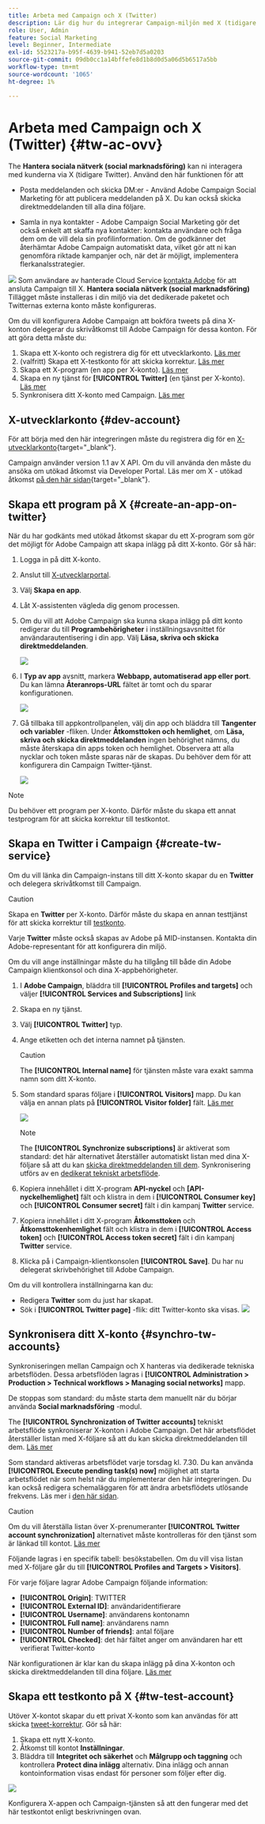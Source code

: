 ```yaml
---
title: Arbeta med Campaign och X (Twitter)
description: Lär dig hur du integrerar Campaign-miljön med X (tidigare Twitter)
role: User, Admin
feature: Social Marketing
level: Beginner, Intermediate
exl-id: 5523217a-b95f-4639-b941-52eb7d5a0203
source-git-commit: 09db0cc1a14bffefe8d1b8d0d5a06d5b6517a5bb
workflow-type: tm+mt
source-wordcount: '1065'
ht-degree: 1%

---
```


# Arbeta med Campaign och X (Twitter) {#tw-ac-ovv}

The **Hantera sociala nätverk (social marknadsföring)** kan ni interagera med kunderna via X (tidigare Twitter). Använd den här funktionen för att

* Posta meddelanden och skicka DM:er - Använd Adobe Campaign Social Marketing för att publicera meddelanden på X. Du kan också skicka direktmeddelanden till alla dina följare.

* Samla in nya kontakter - Adobe Campaign Social Marketing gör det också enkelt att skaffa nya kontakter: kontakta användare och fråga dem om de vill dela sin profilinformation. Om de godkänner det återhämtar Adobe Campaign automatiskt data, vilket gör att ni kan genomföra riktade kampanjer och, när det är möjligt, implementera flerkanalsstrategier.

![](../assets/do-not-localize/speech.png) Som användare av hanterade Cloud Service [kontakta Adobe](../start/campaign-faq.md#support) för att ansluta Campaign till X.  **Hantera sociala nätverk (social marknadsföring)** Tillägget måste installeras i din miljö via det dedikerade paketet och Twitternas externa konto måste konfigureras.


Om du vill konfigurera Adobe Campaign att bokföra tweets på dina X-konton delegerar du skrivåtkomst till Adobe Campaign för dessa konton. För att göra detta måste du:

1. Skapa ett X-konto och registrera dig för ett utvecklarkonto. [Läs mer](#dev-account)
1. (valfritt) Skapa ett X-testkonto för att skicka korrektur. [Läs mer](#tw-test-account)
1. Skapa ett X-program (en app per X-konto). [Läs mer](#create-an-app-on-twitter)
1. Skapa en ny tjänst för **[!UICONTROL Twitter]** (en tjänst per X-konto). [Läs mer](#create-tw-service)
1. Synkronisera ditt X-konto med Campaign. [Läs mer](#synchro-tw-accounts)

## X-utvecklarkonto {#dev-account}

För att börja med den här integreringen måste du registrera dig för en [X-utvecklarkonto](https://developer.twitter.com){target="_blank"}.

Campaign använder version 1.1 av X API. Om du vill använda den måste du ansöka om utökad åtkomst via Developer Portal. Läs mer om X - utökad åtkomst [på den här sidan](https://developer.twitter.com/en/portal/products/elevated){target="_blank"}.

## Skapa ett program på X {#create-an-app-on-twitter}

När du har godkänts med utökad åtkomst skapar du ett X-program som gör det möjligt för Adobe Campaign att skapa inlägg på ditt X-konto. Gör så här:

1. Logga in på ditt X-konto.
1. Anslut till [X-utvecklarportal](https://developer.twitter.com/en/apps).
1. Välj **Skapa en app**.
1. Låt X-assistenten vägleda dig genom processen.
1. Om du vill att Adobe Campaign ska kunna skapa inlägg på ditt konto redigerar du till **Programbehörigheter** i inställningsavsnittet för användarautentisering i din app. Välj **Läsa, skriva och skicka direktmeddelanden**.

   ![](assets/tw-permissions.png)

1. I **Typ av app** avsnitt, markera **Webbapp, automatiserad app eller port**. Du kan lämna **Återanrops-URL** fältet är tomt och du sparar konfigurationen.

   ![](assets/tw-app-type.png)

1. Gå tillbaka till appkontrollpanelen, välj din app och bläddra till **Tangenter och variabler** -fliken. Under **Åtkomsttoken och hemlighet**, om **Läsa, skriva och skicka direktmeddelanden** ingen behörighet nämns, du måste återskapa din apps token och hemlighet. Observera att alla nycklar och token måste sparas när de skapas. Du behöver dem för att konfigurera din Campaign Twitter-tjänst.

   ![](assets/tw-permissions-check.png)


>[!NOTE]
>
>Du behöver ett program per X-konto. Därför måste du skapa ett annat testprogram för att skicka korrektur till testkontot.
>

## Skapa en Twitter i Campaign {#create-tw-service}

Om du vill länka din Campaign-instans till ditt X-konto skapar du en **Twitter** och delegera skrivåtkomst till Campaign.

>[!CAUTION]
>
>Skapa en **Twitter** per X-konto. Därför måste du skapa en annan testtjänst för att skicka korrektur till [testkonto](#tw-test-account).
>
>Varje **Twitter** måste också skapas av Adobe på MID-instansen. Kontakta din Adobe-representant för att konfigurera din miljö.
>

Om du vill ange inställningar måste du ha tillgång till både din Adobe Campaign klientkonsol och dina X-appbehörigheter.

1. I **Adobe Campaign**, bläddra till **[!UICONTROL Profiles and targets]** och väljer **[!UICONTROL Services and Subscriptions]** link
1. Skapa en ny tjänst.
1. Välj **[!UICONTROL Twitter]** typ.
1. Ange etiketten och det interna namnet på tjänsten.

   >[!CAUTION]
   >
   >The **[!UICONTROL Internal name]** för tjänsten måste vara exakt samma namn som ditt X-konto.
   >

1. Som standard sparas följare i **[!UICONTROL Visitors]** mapp. Du kan välja en annan plats på **[!UICONTROL Visitor folder]** fält. [Läs mer](../send/twitter.md#direct-tw-messages)

   ![](assets/tw-service-in-ac.png)

   >[!NOTE]
   >
   >The **[!UICONTROL Synchronize subscriptions]** är aktiverat som standard: det här alternativet återställer automatiskt listan med dina X-följare så att du kan [skicka direktmeddelanden till dem](../send/twitter.md#direct-tw-messages). Synkronisering utförs av en [dedikerat tekniskt arbetsflöde](#synchro-tw-accounts).

1. Kopiera innehållet i ditt X-program **API-nyckel** och **[API-nyckelhemlighet]** fält och klistra in dem i **[!UICONTROL Consumer key]** och **[!UICONTROL Consumer secret]** fält i din kampanj **Twitter** service.

1. Kopiera innehållet i ditt X-program **Åtkomsttoken** och **Åtkomsttokenhemlighet** fält och klistra in dem i **[!UICONTROL Access token]** och **[!UICONTROL Access token secret]** fält i din kampanj **Twitter** service.

1. Klicka på i Campaign-klientkonsolen **[!UICONTROL Save]**. Du har nu delegerat skrivbehörighet till Adobe Campaign.

Om du vill kontrollera inställningarna kan du:

* Redigera **Twitter** som du just har skapat.
* Sök i **[!UICONTROL Twitter page]** -flik: ditt Twitter-konto ska visas.
  ![](assets/tw-page.png)

## Synkronisera ditt X-konto {#synchro-tw-accounts}

Synkroniseringen mellan Campaign och X hanteras via dedikerade tekniska arbetsflöden. Dessa arbetsflöden lagras i **[!UICONTROL Administration > Production > Technical workflows > Managing social networks]** mapp.

De stoppas som standard: du måste starta dem manuellt när du börjar använda **Social marknadsföring** -modul.

The **[!UICONTROL Synchronization of Twitter accounts]** tekniskt arbetsflöde synkroniserar X-konton i Adobe Campaign. Det här arbetsflödet återställer listan med X-följare så att du kan skicka direktmeddelanden till dem. [Läs mer](../send/twitter.md#direct-tw-messages)

Som standard aktiveras arbetsflödet varje torsdag kl. 7.30. Du kan använda **[!UICONTROL Execute pending task(s) now]** möjlighet att starta arbetsflödet när som helst när du implementerar den här integreringen.  Du kan också redigera schemaläggaren för att ändra arbetsflödets utlösande frekvens. Läs mer i [den här sidan](../../automation/workflow/scheduler.md).

>[!CAUTION]
>
>Om du vill återställa listan över X-prenumeranter **[!UICONTROL Twitter account synchronization]** alternativet måste kontrolleras för den tjänst som är länkad till kontot. [Läs mer](#create-tw-service)

Följande lagras i en specifik tabell: besökstabellen. Om du vill visa listan med X-följare går du till **[!UICONTROL Profiles and Targets > Visitors]**.

För varje följare lagrar Adobe Campaign följande information:

* **[!UICONTROL Origin]**: TWITTER
* **[!UICONTROL External ID]**: användaridentifierare
* **[!UICONTROL Username]**: användarens kontonamn
* **[!UICONTROL Full name]**: användarens namn
* **[!UICONTROL Number of friends]**: antal följare
* **[!UICONTROL Checked]**: det här fältet anger om användaren har ett verifierat Twitter-konto

När konfigurationen är klar kan du skapa inlägg på dina X-konton och skicka direktmeddelanden till dina följare. [Läs mer](../send/twitter.md)

## Skapa ett testkonto på X {#tw-test-account}

Utöver X-kontot skapar du ett privat X-konto som kan användas för att skicka [tweet-korrektur](../send/twitter.md#send-tw-proofs). Gör så här:

1. Skapa ett nytt X-konto.
1. Åtkomst till kontot  **Inställningar**.
1. Bläddra till **Integritet och säkerhet** och **Målgrupp och taggning** och kontrollera **Protect dina inlägg** alternativ. Dina inlägg och annan kontoinformation visas endast för personer som följer efter dig.

![](assets/do-not-localize/social_tw_test_page.png)

Konfigurera X-appen och Campaign-tjänsten så att den fungerar med det här testkontot enligt beskrivningen ovan.
